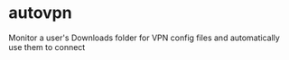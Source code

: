 # autovpn
Monitor a user's Downloads folder for VPN config files and automatically use them to connect

